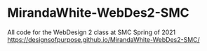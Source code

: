# MirandaWhite-WebDes2-SMC
All code for the WebDesign 2 class at SMC Spring of 2021
https://designsofpurpose.github.io/MirandaWhite-WebDes2-SMC/
